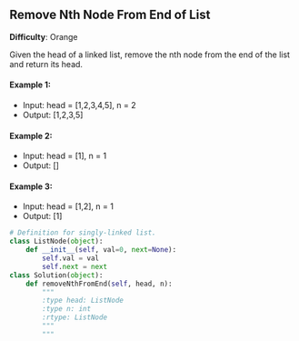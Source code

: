 ## Remove Nth Node From End of List

**Difficulty**: Orange

Given the head of a linked list, remove the nth node from the end of the list and return its head.

#### Example 1: 
- Input: head = [1,2,3,4,5], n = 2
- Output: [1,2,3,5]

#### Example 2: 
- Input: head = [1], n = 1
- Output: []

#### Example 3: 
- Input: head = [1,2], n = 1
- Output: [1]

```Python
# Definition for singly-linked list.
class ListNode(object):
    def __init__(self, val=0, next=None):
        self.val = val
        self.next = next
class Solution(object):
    def removeNthFromEnd(self, head, n):
        """
        :type head: ListNode
        :type n: int
        :rtype: ListNode
        """
        """
```
